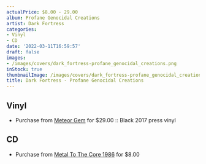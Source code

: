 ```yaml
---
actualPrice: $8.00 - 29.00
album: Profane Genocidal Creations
artist: Dark Fortress
categories:
- Vinyl
- CD
date: '2022-03-11T16:59:57'
draft: false
images:
- /images/covers/dark_fortress-profane_genocidal_creations.png
inStock: true
thumbnailImage: /images/covers/dark_fortress-profane_genocidal_creations-thumb.png
title: Dark Fortress - Profane Genocidal Creations
---
```


## Vinyl
* Purchase from [Meteor Gem](https://meteor-gem.com/products/dark-fortress-profane-genocidal-creations-2xlp) for $29.00 :: Black 2017 press vinyl
## CD
* Purchase from [Metal To The Core 1986](https://metaltothecore1986.com/shop/dark-fortress-profane-genocidal-creations-cd/) for $8.00
